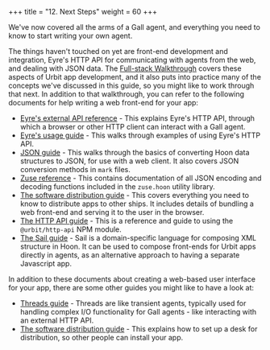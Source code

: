 +++
title = "12. Next Steps"
weight = 60
+++

We've now covered all the arms of a Gall agent, and everything you need to know
to start writing your own agent.

The things haven't touched on yet are front-end development and integration,
Eyre's HTTP API for communicating with agents from the web, and dealing with
JSON data. The [Full-stack Walkthrough](/guides/core/app-school-full-stack/1-intro)
covers these aspects of Urbit app development, and it also puts into practice
many of the concepts we've discussed in this guide, so you might like to work
through that next. In addition to that walkthrough, you can refer to the
following documents for help writing a web front-end for your app:

- [Eyre's external API reference](/reference/arvo/eyre/external-api-ref) - This
  explains Eyre's HTTP API, through which a browser or other HTTP client can
  interact with a Gall agent.
- [Eyre's usage guide](/reference/arvo/eyre/guide) - This walks through examples of
  using Eyre's HTTP API.
- [JSON guide](/guides/additional/json-guide) - This walks through the basics of
  converting Hoon data structures to JSON, for use with a web client. It also
  covers JSON conversion methods in `mark` files.
- [Zuse reference](/reference/hoon/zuse/table-of-contents) - This contains
  documentation of all JSON encoding and decoding functions included in the
  `zuse.hoon` utility library.
- [The software distribution guide](/guides/additional/dist/dist) - This covers
  everything you need to know to distribute apps to other ships. It includes
  details of bundling a web front-end and serving it to the user in the browser.
- [The HTTP API guide](/guides/additional/http-api-guide) - This is a reference
  and guide to using the `@urbit/http-api` NPM module.
- [The Sail guide](/guides/additional/sail) - Sail is a domain-specific language
  for composing XML structure in Hoon. It can be used to compose front-ends for
  Urbit apps directly in agents, as an alternative approach to having a
  separate Javascript app.

In addition to these documents about creating a web-based user interface for
your app, there are some other guides you might like to have a look at:

- [Threads guide](/reference/arvo/threads/overview) - Threads are like transient
  agents, typically used for handling complex I/O functionality for Gall
  agents - like interacting with an external HTTP API.
- [The software distribution guide](/guides/additional/software-distribution) - This explains
  how to set up a desk for distribution, so other people can install your app.
